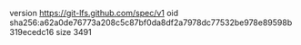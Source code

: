 version https://git-lfs.github.com/spec/v1
oid sha256:a62a0de76773a208c5c87bf0da8df2a7978dc77532be978e89598b319ecedc16
size 3491

